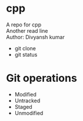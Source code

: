 # cpp
A repo for cpp
<br>
Another read line
<br>
Author: Divyansh kumar

- git clone <Link>
- git status

# Git operations
- Modified
- Untracked
- Staged
- Unmodified
